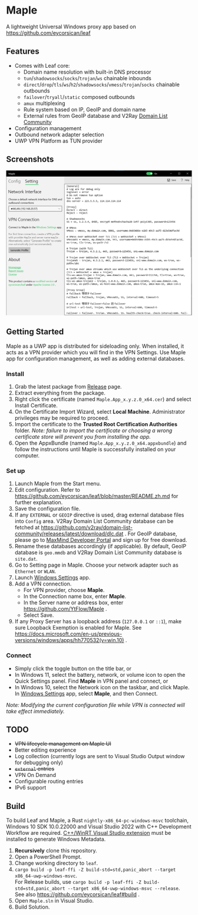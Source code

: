 # Maple
A lightweight Universal Windows proxy app based on https://github.com/eycorsican/leaf

## Features

- Comes with Leaf core:
   - Domain name resolution with built-in DNS processor
   - `tun`/`shadowsocks`/`socks`/`trojan`/`ws` chainable inbounds
   - `direct`/`drop`/`tls`/`ws`/`h2`/`shadowsocks`/`vmess`/`trojan`/`socks` chainable outbounds
   - `failover`/`tryall`/`static` composed outbounds
   - `amux` multiplexing
   - Rule system based on IP, GeoIP and domain name
   - External rules from GeoIP database and V2Ray [Domain List Community](https://github.com/v2fly/domain-list-community)
- Configuration management
- Outbound network adapter selection
- UWP VPN Platform as TUN provider

## Screenshots

![Settings Page](image/screenshot-setting1.png?raw=true)

## Getting Started

Maple as a UWP app is distributed for sideloading only. When installed, it acts as a VPN provider which you will find in the VPN Settings. Use Maple app for configuration management, as well as adding external databases.

### Install

1. Grab the latest package from [Release](https://github.com/YtFlow/Maple/releases) page.
2. Extract everything from the package.
3. Right click the certificate (named `Maple.App_x.y.z.0_x64.cer`) and select Install Certificate.
4. On the Certificate Import Wizard, select **Local Machine**. Administrator privileges may be required to proceed.
5. Import the certificate to the **Trusted Root Certification Authorities** folder. *Note: failure to import the certificate or choosing a wrong certificate store will prevent you from installing the app.*
6. Open the AppxBundle (named `Maple.App_x.y.z.0_x64.appxbundle`) and follow the instructions until Maple is successfully installed on your computer.

### Set up

1. Launch Maple from the Start menu.
2. Edit configuration. Refer to https://github.com/eycorsican/leaf/blob/master/README.zh.md for further explanation.
3. Save the configuration file.
4. If any `EXTERNAL` or `GEOIP` directive is used, drag external database files into `Config` area. V2Ray Domain List Community database can be fetched at https://github.com/v2ray/domain-list-community/releases/latest/download/dlc.dat . For GeoIP database, please go to [MaxMind Developer Portal](https://dev.maxmind.com/geoip/geolite2-free-geolocation-data) and sign up for free download.
5. Rename these databases accordingly (if applicable). By default, GeoIP database is `geo.mmdb` and V2Ray Domain List Community database is `site.dat`.
6. Go to Setting page in Maple. Choose your network adapter such as `Ethernet` or `WLAN`.
7. Launch [Windows Settings](	ms-settings:network-vpn) app.
8. Add a VPN connection.
   - For VPN provider, choose **Maple**.
   - In the Connection name box, enter **Maple**.
   - In the Server name or address box, enter https://github.com/YtFlow/Maple .
   - Select Save.
9. If any Proxy Server has a loopback address (`127.0.0.1` or `::1`), make sure Loopback Exemption is enabled for Maple. See https://docs.microsoft.com/en-us/previous-versions/windows/apps/hh770532(v=win.10) .

### Connect

- Simply click the toggle button on the title bar, or
- In Windows 11, select the battery, network, or volume icon to open the Quick Settings panel. Find **Maple** in VPN panel and connect, or
- In Windows 10, select the Network  icon on the taskbar, and click Maple. In [Windows Settings](	ms-settings:network-vpn) app, select **Maple**, and then Connect.  

*Note: Modifying the current configuration file while VPN is connected will take effect immediately.*

## TODO

- <del>VPN lifecycle management on Maple UI</del>
- Better editing experience
- Log collection (currently logs are sent to Visual Studio Output window for debugging only)
- <del>`external` entries</del>
- VPN On Demand
- Configurable routing entries
- IPv6 support

## Build

To build Leaf and Maple, a Rust `nightly-x86_64-pc-windows-msvc` toolchain, Windows 10 SDK 10.0.22000 and Visual Studio 2022 with C++ Development Workflow are required. [C++/WinRT Visual Studio extension](https://marketplace.visualstudio.com/items?itemName=CppWinRTTeam.cppwinrt101804264) must be installed to generate Windows Metadata.

1. **Recursively** clone this repository.
2. Open a PowerShell Prompt.
3. Change working directory to `leaf`.
4. `cargo build -p leaf-ffi -Z build-std=std,panic_abort --target x86_64-uwp-windows-msvc`.  
   For Release builds, use `cargo build -p leaf-ffi -Z build-std=std,panic_abort --target x86_64-uwp-windows-msvc --release`.  
   See also https://github.com/eycorsican/leaf#build .
5. Open `Maple.sln` in Visual Studio.
6. Build Solution.

